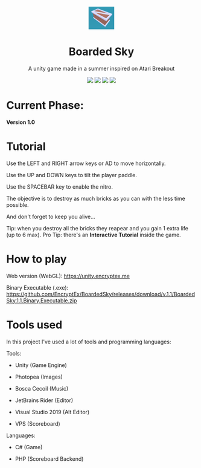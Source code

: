 <p align="center"><a href="#"><img src="./Arcade/Assets/Images/icon.png" alt="" height="60"/></a></p>
<h1 align="center">Boarded Sky</h1>
<p align="center">A unity game made in a summer inspired on Atari Breakout</p>
<p align="center">
	<img src="https://img.shields.io/github/v/release/EncryptEx/BoardedSky?include_prereleases"/>
	<img src="https://img.shields.io/github/repo-size/EncryptEx/BoardedSky"/>
	<img src="https://img.shields.io/github/last-commit/EncryptEx/BoardedSky"/>
  <img src="https://img.shields.io/github/downloads/EncryptEx/BoardedSky/total"/>
</p>

# Current Phase:
**Version 1.0**

# Tutorial
Use the LEFT and RIGHT arrow keys or AD to move horizontally. 

Use the UP and DOWN keys to tilt the player paddle. 

Use the SPACEBAR key to enable the nitro.

The objective is to destroy as much bricks as you can with the less time possible. 

And don't forget to keep you alive... 

Tip: when you destroy all the bricks they reapear and you gain 1 extra life (up to 6 max).
Pro Tip: there's an **Interactive Tutorial** inside the game.

# How to play
Web version (WebGL): https://unity.encryptex.me

Binary Executable (.exe): https://github.com/EncryptEx/BoardedSky/releases/download/v.1.1/BoardedSky.1.1.Binary.Executable.zip


# Tools used
In this project I've used a lot of tools and programming languages:

Tools:
* Unity (Game Engine)

* Photopea (Images)

* Bosca Cecoil (Music)

* JetBrains Rider (Editor)

* Visual Studio 2019 (Alt Editor)

* VPS (Scoreboard)


Languages:
* C# (Game)

* PHP (Scoreboard Backend)

